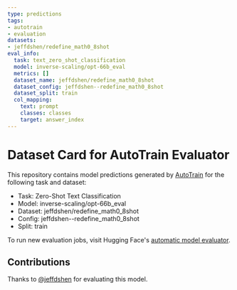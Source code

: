 ```yaml
---
type: predictions
tags:
- autotrain
- evaluation
datasets:
- jeffdshen/redefine_math0_8shot
eval_info:
  task: text_zero_shot_classification
  model: inverse-scaling/opt-66b_eval
  metrics: []
  dataset_name: jeffdshen/redefine_math0_8shot
  dataset_config: jeffdshen--redefine_math0_8shot
  dataset_split: train
  col_mapping:
    text: prompt
    classes: classes
    target: answer_index
---
```

# Dataset Card for AutoTrain Evaluator

This repository contains model predictions generated by [AutoTrain](https://huggingface.co/autotrain) for the following task and dataset:

* Task: Zero-Shot Text Classification
* Model: inverse-scaling/opt-66b_eval
* Dataset: jeffdshen/redefine_math0_8shot
* Config: jeffdshen--redefine_math0_8shot
* Split: train

To run new evaluation jobs, visit Hugging Face's [automatic model evaluator](https://huggingface.co/spaces/autoevaluate/model-evaluator).

## Contributions

Thanks to [@jeffdshen](https://huggingface.co/jeffdshen) for evaluating this model.